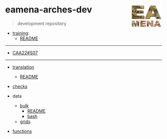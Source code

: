 # eamena-arches-dev  <img src="www/logo.png" width='100px' align="right"/>
> development repository

* [training](https://github.com/eamena-oxford/eamena-arches-dev/tree/main/training):
  - [README](https://github.com/eamena-oxford/eamena-arches-dev/tree/main/training#readme)

---

* [CAA22#S07](https://github.com/eamena-oxford/eamena-arches-dev/blob/main/event/CAA-S07.md)

---

* [translation](https://github.com/eamena-oxford/eamena-arches-dev/blob/main/translation)
  - [README](https://github.com/eamena-oxford/eamena-arches-dev/blob/main/translation/README.md)

* [checks](https://github.com/eamena-oxford/eamena-arches-dev/blob/main/check/check.md#checks)

* data
  - [bulk](https://github.com/eamena-oxford/eamena-arches-dev/blob/main/data/bulk)
    + [README](https://github.com/eamena-oxford/eamena-arches-dev/blob/main/data/bulk/BU.md)
    + [bash](https://github.com/eamena-oxford/eamena-arches-dev/blob/main/data/bulk/run_bulks.sh)
  - [grids](https://github.com/eamena-oxford/eamena-arches-dev/tree/main/data/grids/qdgc_#readme)

* [functions](https://github.com/eamena-oxford/eamena-arches-dev/tree/main/functions)
